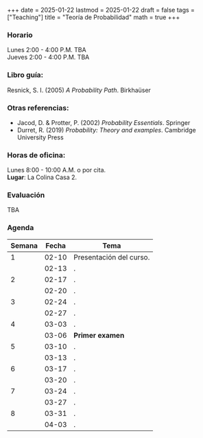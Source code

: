 +++
date      = 2025-01-22
lastmod   = 2025-01-22
draft     = false
tags      = ["Teaching"]
title     = "Teoría de Probabilidad"
math      = true
+++

### Horario

Lunes 2:00 - 4:00 P.M. TBA <br>
Jueves 2:00 - 4:00 P.M. TBA

### Libro guía:

Resnick, S. I. (2005) *A Probability Path*. Birkhaüser

### Otras referencias:

* Jacod, D. & Protter, P. (2002) *Probability Essentials*. Springer
* Durret, R. (2019) *Probability: Theory and examples*. Cambridge University Press

### Horas de oficina: 

Lunes 8:00 - 10:00 A.M. o por cita. <br>
**Lugar**: La Colina Casa 2. 

### Evaluación

TBA


### Agenda

Semana | Fecha | Tema
---| --- | ----
1      | 02-10 | Presentación del curso.
&nbsp; | 02-13 | . 
2      | 02-17 | .
&nbsp; | 02-20 | .
3      | 02-24 | .
&nbsp; | 02-27 | .
4      | 03-03 | .
&nbsp; | 03-06 | **Primer examen**
5      | 03-10 | .
&nbsp; | 03-13 | .
6      | 03-17 | .
&nbsp; | 03-20 | .
7      | 03-24 | .
&nbsp; | 03-27 | .
8      | 03-31 | .
&nbsp; | 04-03 | .

